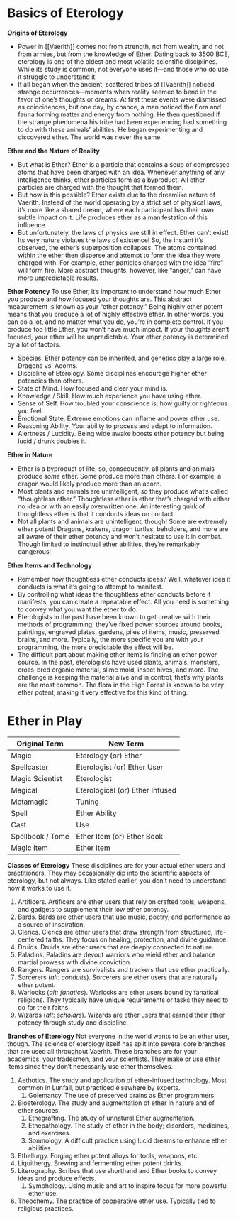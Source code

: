 # Basics of Eterology
**Origins of Eterology**
- Power in [[Vaerith]] comes not from strength, not from wealth, and not from armies, but from the knowledge of Ether. Dating back to 3500 BCE, eterology is one of the oldest and most volatile scientific disciplines. While its study is common, not everyone uses it—and those who do use it struggle to understand it.
- It all began when the ancient, scattered tribes of [[Vaerith]] noticed strange occurrences—moments when reality seemed to bend in the favor of one’s thoughts or dreams. At first these events were dismissed as coincidences, but one day, by chance, a man noticed the flora and fauna forming matter and energy from nothing. He then questioned if the strange phenomena his tribe had been experiencing had something to do with these animals’ abilities. He began experimenting and discovered ether. The world was never the same.

**Ether and the Nature of Reality**
- But what is Ether? Ether is a particle that contains a soup of compressed atoms that have been charged with an idea. Whenever anything of any intelligence thinks, ether particles form as a byproduct. All ether particles are charged with the thought that formed them.
- But how is this possible? Ether exists due to the dreamlike nature of Vaerith. Instead of the world operating by a strict set of physical laws, it’s more like a shared dream, where each participant has their own subtle impact on it. Life produces ether as a manifestation of this influence.
- But unfortunately, the laws of physics are still in effect. Ether can’t exist! Its very nature violates the laws of existence! So, the instant it’s observed, the ether’s superposition collapses. The atoms contained within the ether then disperse and attempt to form the idea they were charged with. For example, ether particles charged with the idea “fire” will form fire. More abstract thoughts, however, like “anger,” can have more unpredictable results.

**Ether Potency**
To use Ether, it’s important to understand how much Ether you produce and how focused your thoughts are. This abstract measurement is known as your “ether potency.” Being highly ether potent means that you produce a lot of highly effective ether. In other words, you can do a lot, and no matter what you do, you’re in complete control. If you produce too little Ether, you won’t have much impact. If your thoughts aren’t focused, your ether will be unpredictable. Your ether potency is determined by a lot of factors. 
- Species. Ether potency can be inherited, and genetics play a large role. Dragons vs. Acorns.
- Discipline of Eterology. Some disciplines encourage higher ether potencies than others.
- State of Mind. How focused and clear your mind is.
- Knowledge / Skill. How much experience you have using ether.
- Sense of Self. How troubled your conscience is; how guilty or righteous you feel.
- Emotional State. Extreme emotions can inflame and power ether use.
- Reasoning Ability. Your ability to process and adapt to information.
- Alertness / Lucidity. Being wide awake boosts ether potency but being lucid / drunk doubles it.

**Ether in Nature**
- Ether is a byproduct of life, so, consequently, all plants and animals produce _some_ ether. Some produce more than others. For example, a dragon would likely produce more than an acorn.
- Most plants and animals are unintelligent, so they produce what’s called “thoughtless ether.” Thoughtless ether is ether that’s charged with either no idea or with an easily overwritten one. An interesting quirk of thoughtless ether is that it conducts ideas on contact.
- Not all plants and animals are unintelligent, though! Some are extremely ether potent! Dragons, krakens, dragon turtles, beholders, and more are all aware of their ether potency and won’t hesitate to use it in combat. Though limited to instinctual ether abilities, they’re remarkably dangerous!

**Ether Items and Technology**
- Remember how thoughtless ether conducts ideas? Well, whatever idea it conducts is what it’s going to attempt to manifest.
- By controlling what ideas the thoughtless ether conducts before it manifests, you can create a repeatable effect. All you need is something to convey what you want the ether to do.
- Eterologists in the past have been known to get creative with their methods of programming; they’ve fixed power sources around books, paintings, engraved plates, gardens, piles of items, music, preserved brains, and more. Typically, the more specific you are with your programming, the more predictable the effect will be.
- The difficult part about making ether items is finding an ether power source. In the past, eterologists have used plants, animals, monsters, cross-bred organic material, slime mold, insect hives, and more. The challenge is keeping the material alive and in control; that’s why plants are the most common. The flora in the High Forest is known to be very ether potent, making it very effective for this kind of thing.

# Ether in Play
| Original Term    | New Term                        |
| ---------------- | ------------------------------- |
| Magic            | Eterology (or) Ether            |
| Spellcaster      | Eterologist (or) Ether User     |
| Magic Scientist  | Eterologist                     |
| Magical          | Eterological (or) Ether Infused |
| Metamagic        | Tuning                          |
| Spell            | Ether Ability                   |
| Cast             | Use                             |
| Spellbook / Tome | Ether Item (or) Ether Book      |
| Magic Item       | Ether Item                      |

**Classes of Eterology**
These disciplines are for your actual ether users and practitioners. They may occasionally dip into the scientific aspects of eterology, but not always. Like stated earlier, you don’t need to understand how it works to use it.
1. Artificers. Artificers are ether users that rely on crafted tools, weapons, and gadgets to supplement their low ether potency.
2. Bards. Bards are ether users that use music, poetry, and performance as a source of inspiration.
3. Clerics. Clerics are ether users that draw strength from structured, life-centered faiths. They focus on healing, protection, and divine guidance.
4. Druids. Druids are ether users that are deeply connected to nature.
5. Paladins. Paladins are devout warriors who wield ether and balance martial prowess with divine conviction. 
6. Rangers. Rangers are survivalists and trackers that use ether practically.
7. Sorcerers (_alt: conduits_). Sorcerers are ether users that are naturally ether potent.
8. Warlocks (_alt: fanatics_). Warlocks are ether users bound by fanatical religions. They typically have unique requirements or tasks they need to do for their faiths.
9. Wizards (_alt: scholars_). Wizards are ether users that earned their ether potency through study and discipline.

**Branches of Eterology**
Not everyone in the world wants to be an ether user, though. The science of eterology itself has split into several core branches that are used all throughout Vaerith. These branches are for your academics, your tradesmen, and your scientists. They make or use ether items since they don’t necessarily use ether themselves.
1. Aethotics. The study and application of ether-infused technology. Most common in Lunfall, but practiced elsewhere by experts.
	1. Golemancy. The use of preserved brains as Ether programmers.
2. Bioeterology. The study and augmentation of ether in nature and of ether sources.
	1. Ethegrafting. The study of unnatural Ether augmentation.
	2. Ethepathology. The study of ether in the body; disorders, medicines, and exercises.
	3. Somnology. A difficult practice using lucid dreams to enhance ether abilities.
3. Ethellurgy. Forging ether potent alloys for tools, weapons, etc.
4. Liquithergy. Brewing and fermenting ether potent drinks.
5. Literography. Scribes that use shorthand and Ether books to convey ideas and produce effects.
	1. Symphology. Using music and art to inspire focus for more powerful ether use.
6. Theochemy. The practice of cooperative ether use. Typically tied to religious practices.